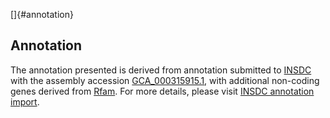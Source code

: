 []{#annotation}

Annotation
----------

The annotation presented is derived from annotation submitted to
[INSDC](http://www.insdc.org) with the assembly accession
[GCA\_000315915.1](http://www.ebi.ac.uk/ena/data/view/GCA_000315915.1),
with additional non-coding genes derived from
[Rfam](http://rfam.xfam.org/). For more details, please visit [INSDC
annotation
import](http://ensemblgenomes.org/info/data/insdc_annotation).
